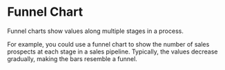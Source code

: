 Funnel Chart
=============

Funnel charts show values along multiple stages in a process.

For example, you could use a funnel chart to show the number of sales prospects at each stage in a sales pipeline. Typically, the values decrease gradually, making the bars resemble a funnel.
